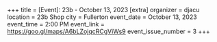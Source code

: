 +++
title = [Event]: 23b - October 13, 2023
[extra]
organizer = djacu
location = 23b Shop
city = Fullerton
event_date = October 13, 2023
event_time = 2:00 PM
event_link = https://goo.gl/maps/A6bLZojqcRCgViWs9
event_issue_number = 3
+++
